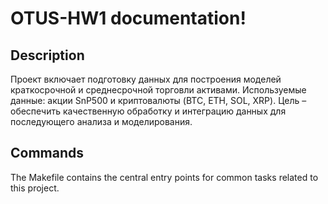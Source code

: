 # OTUS-HW1 documentation!

## Description

Проект включает подготовку данных для построения моделей краткосрочной и среднесрочной торговли активами. Используемые данные: акции SnP500 и криптовалюты (BTC, ETH, SOL, XRP). Цель – обеспечить качественную обработку и интеграцию данных для последующего анализа и моделирования.

## Commands

The Makefile contains the central entry points for common tasks related to this project.

